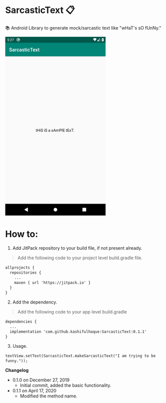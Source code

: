 # SarcasticText 📋

📚 Android Library to generate mock/sarcastic text like "wHaT's sO fUnNy."

<img src="https://github.com/kashifulhaque/SarcasticText/raw/master/app/screen.png" width="320">


# How to:


1. Add JitPack repository to your build file, if not present already.

> Add the following code to your project level build.gradle file.

```
allprojects {
  repositories {
    ...
    maven { url 'https://jitpack.io' }
  }
}
```


2. Add the dependency.
> Add the following code to your app level build.gradle

```
dependencies {
  ...
  implementation 'com.github.kashifulhaque:SarcasticText:0.1.1'
}
```


3. Usage.

```
textView.setText(SarcasticText.makeSarcasticText("I am trying to be funny."));
```


**Changelog**
* 0.1.0 on December 27, 2019
  * Initial commit, added the basic functionality.
* 0.1.1 on April 17, 2020
  * Modified the method name.
